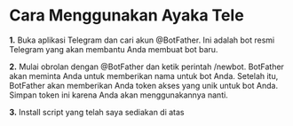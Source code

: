 # Cara Menggunakan Ayaka Tele

<p><b>1.</b> Buka aplikasi Telegram dan cari akun @BotFather. Ini adalah bot resmi Telegram yang akan membantu Anda membuat bot baru.</p>

<p><b>2.</b> Mulai obrolan dengan @BotFather dan ketik perintah /newbot. BotFather akan meminta Anda untuk memberikan nama untuk bot Anda. Setelah itu, BotFather akan memberikan Anda token akses yang unik untuk bot Anda. Simpan token ini karena Anda akan menggunakannya nanti.</p>

<p> <b>3.</b> Install script yang telah saya sediakan di atas</p>
